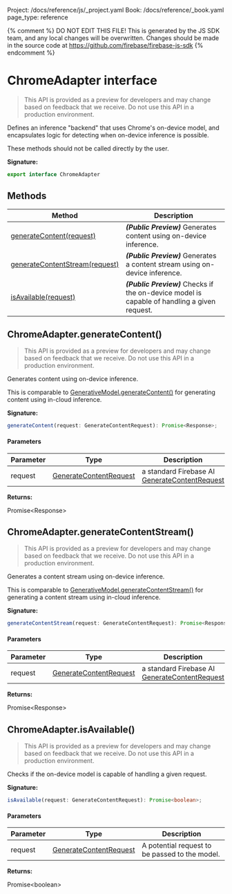 Project: /docs/reference/js/_project.yaml
Book: /docs/reference/_book.yaml
page_type: reference

{% comment %}
DO NOT EDIT THIS FILE!
This is generated by the JS SDK team, and any local changes will be
overwritten. Changes should be made in the source code at
https://github.com/firebase/firebase-js-sdk
{% endcomment %}

# ChromeAdapter interface
> This API is provided as a preview for developers and may change based on feedback that we receive. Do not use this API in a production environment.
> 

Defines an inference "backend" that uses Chrome's on-device model, and encapsulates logic for detecting when on-device inference is possible.

These methods should not be called directly by the user.

<b>Signature:</b>

```typescript
export interface ChromeAdapter 
```

## Methods

|  Method | Description |
|  --- | --- |
|  [generateContent(request)](./ai.chromeadapter.md#chromeadaptergeneratecontent) | <b><i>(Public Preview)</i></b> Generates content using on-device inference. |
|  [generateContentStream(request)](./ai.chromeadapter.md#chromeadaptergeneratecontentstream) | <b><i>(Public Preview)</i></b> Generates a content stream using on-device inference. |
|  [isAvailable(request)](./ai.chromeadapter.md#chromeadapterisavailable) | <b><i>(Public Preview)</i></b> Checks if the on-device model is capable of handling a given request. |

## ChromeAdapter.generateContent()

> This API is provided as a preview for developers and may change based on feedback that we receive. Do not use this API in a production environment.
> 

Generates content using on-device inference.

This is comparable to [GenerativeModel.generateContent()](./ai.generativemodel.md#generativemodelgeneratecontent) for generating content using in-cloud inference.

<b>Signature:</b>

```typescript
generateContent(request: GenerateContentRequest): Promise<Response>;
```

#### Parameters

|  Parameter | Type | Description |
|  --- | --- | --- |
|  request | [GenerateContentRequest](./ai.generatecontentrequest.md#generatecontentrequest_interface) | a standard Firebase AI [GenerateContentRequest](./ai.generatecontentrequest.md#generatecontentrequest_interface) |

<b>Returns:</b>

Promise&lt;Response&gt;

## ChromeAdapter.generateContentStream()

> This API is provided as a preview for developers and may change based on feedback that we receive. Do not use this API in a production environment.
> 

Generates a content stream using on-device inference.

This is comparable to [GenerativeModel.generateContentStream()](./ai.generativemodel.md#generativemodelgeneratecontentstream) for generating a content stream using in-cloud inference.

<b>Signature:</b>

```typescript
generateContentStream(request: GenerateContentRequest): Promise<Response>;
```

#### Parameters

|  Parameter | Type | Description |
|  --- | --- | --- |
|  request | [GenerateContentRequest](./ai.generatecontentrequest.md#generatecontentrequest_interface) | a standard Firebase AI [GenerateContentRequest](./ai.generatecontentrequest.md#generatecontentrequest_interface) |

<b>Returns:</b>

Promise&lt;Response&gt;

## ChromeAdapter.isAvailable()

> This API is provided as a preview for developers and may change based on feedback that we receive. Do not use this API in a production environment.
> 

Checks if the on-device model is capable of handling a given request.

<b>Signature:</b>

```typescript
isAvailable(request: GenerateContentRequest): Promise<boolean>;
```

#### Parameters

|  Parameter | Type | Description |
|  --- | --- | --- |
|  request | [GenerateContentRequest](./ai.generatecontentrequest.md#generatecontentrequest_interface) | A potential request to be passed to the model. |

<b>Returns:</b>

Promise&lt;boolean&gt;

